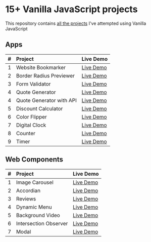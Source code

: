 # 15+ Vanilla JavaScript projects

This repository contains [all the projects](https://vaishnav-sh.github.io/Javascript-mini-projects/) I've attempted using Vanilla JavaScript

## Apps

| #   | Project                  | Live Demo                                                                                                  |
| :-- | :----------------------- | :--------------------------------------------------------------------------------------------------------- |
| 1   | Website Bookmarker       | [Live Demo](https://vaishnav-sh.github.io/Javascript-mini-projects/website%20bookmarker/index.html)        |
| 2   | Border Radius Previewer  | [Live Demo](https://vaishnav-sh.github.io/Javascript-mini-projects/Border%20radius%20previewer/index.html) |
| 3   | Form Validator           | [Live Demo](https://vaishnav-sh.github.io/Javascript-mini-projects/Form%20validator/index.html)            |
| 4   | Quote Generator          | [Live Demo](https://vaishnav-sh.github.io/Javascript-mini-projects/quote%20generator/index.html)           |
| 4   | Quote Generator with API | [Live Demo](https://vaishnav-sh.github.io/Javascript-mini-projects/quote%20generator%20API/index.html)     |
| 5   | Discount Calculator      | [Live Demo](https://vaishnav-sh.github.io/Javascript-mini-projects/discount%20calculator/index.html)       |
| 6   | Color Flipper            | [Live Demo](https://vaishnav-sh.github.io/Javascript-mini-projects/Color%20Flipper/index.html)             |
| 7   | Digital Clock            | [Live Demo](https://vaishnav-sh.github.io/Javascript-mini-projects/digital%20clock/index.html)             |
| 8   | Counter                  | [Live Demo](https://vaishnav-sh.github.io/Javascript-mini-projects/Counter/index.html)                     |
| 9   | Timer                    | [Live Demo](https://vaishnav-sh.github.io/Javascript-mini-projects/timer/index.html)                       |

## Web Components

| #   | Project               | Live Demo                                                                                              |
| :-- | :-------------------- | :----------------------------------------------------------------------------------------------------- |
| 1   | Image Carousel        | [Live Demo](https://vaishnav-sh.github.io/Javascript-mini-projects/carousel/index.html)                |
| 2   | Accordian             | [Live Demo](https://vaishnav-sh.github.io/Javascript-mini-projects/accordian/index.html)               |
| 3   | Reviews               | [Live Demo](https://vaishnav-sh.github.io/Javascript-mini-projects/Reviews/index.html)                 |
| 4   | Dynamic Menu          | [Live Demo](https://vaishnav-sh.github.io/Javascript-mini-projects/dynamic%20menu/index.html)          |
| 5   | Background Video      | [Live Demo](https://vaishnav-sh.github.io/Javascript-mini-projects/bgvideo/index.html)                 |
| 6   | Intersection Observer | [Live Demo](https://vaishnav-sh.github.io/Javascript-mini-projects/intersection%20observer/index.html) |
| 7   | Modal                 | [Live Demo](https://vaishnav-sh.github.io/Javascript-mini-projects/modal/index.html)                   |
